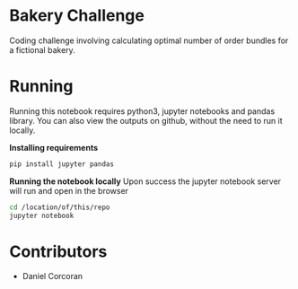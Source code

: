 # Bakery Challenge
Coding challenge involving calculating optimal number of order bundles for a fictional bakery.

# Running
Running this notebook requires python3, jupyter notebooks and pandas library. You can also view the outputs on github, without the need to run it locally.

**Installing requirements**
```sh
pip install jupyter pandas
```

**Running the notebook locally**
Upon success the jupyter notebook server will run and open in the browser
```sh
cd /location/of/this/repo
jupyter notebook
```

# Contributors 
- Daniel Corcoran

